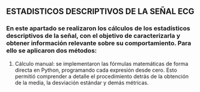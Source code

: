 ESTADISTICOS DESCRIPTIVOS DE LA SEÑAL ECG
---------------
### En este apartado se realizaron los cálculos de los estadísticos descriptivos de la señal, con el objetivo de caracterizarla y obtener información relevante sobre su comportamiento. Para ello se aplicaron dos métodos:
1. Cálculo manual: se implementaron las fórmulas matemáticas de forma directa en Python, programando cada expresión desde cero. Esto permitió comprender a detalle el procedimiento detrás de la obtención de la media, la desviación estándar y demás métricas.
